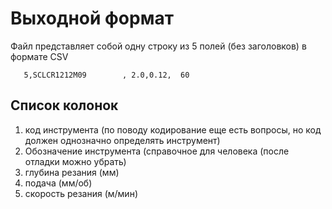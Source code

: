 # Выходной формат

Файл представляет собой одну строку
из 5 полей
(без заголовков)
в формате CSV

```csv
   5,SCLCR1212M09        , 2.0,0.12,  60
```

## Список колонок

1. код инструмента (по поводу кодирование еще есть вопросы, но код должен однозначно определять инструмент)
2. Обозначение инструмента (справочное для человека (после отладки можно убрать)
3. глубина резания  (мм)
4. подача  (мм/об)
5. скорость резания  (м/мин)
